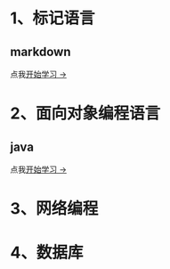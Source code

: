 # 1、标记语言

## markdown

点我[开始学习 →](https://markdown.com.cn/ "最好的markdown教程")

# 2、面向对象编程语言

## java

点我[开始学习 →](https://jmguodegit.gitee.io/gjmknowledge/#/Program/Java/)

# 3、网络编程

# 4、数据库